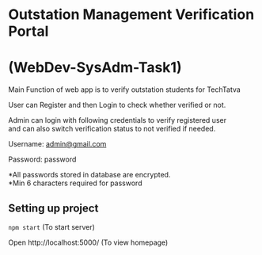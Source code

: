 # Outstation Management Verification Portal
# (WebDev-SysAdm-Task1)
Main Function of web app is to verify outstation students for TechTatva

User can Register and then Login to check whether verified or not.

Admin can login with following credentials to verify registered user\
and can also switch verification status to not verified if needed.

Username: admin@gmail.com

Password: password

*All passwords stored in database are encrypted.\
*Min 6 characters required for password

## Setting up project
``npm start`` (To start server)

Open http://localhost:5000/ (To view homepage)
